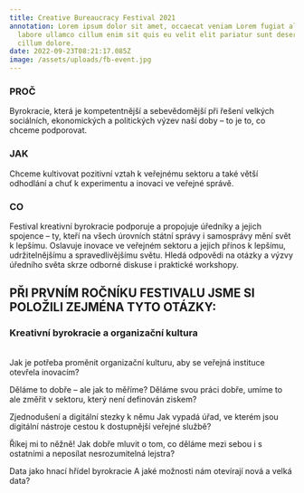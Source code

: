 ```yaml
---
title: Creative Bureaucracy Festival 2021
annotation: Lorem ipsum dolor sit amet, occaecat veniam Lorem fugiat aliqua
  labore ullamco cillum enim sit quis eu velit elit pariatur sunt deserunt ut
  cillum dolore.
date: 2022-09-23T08:21:17.085Z
image: /assets/uploads/fb-event.jpg
---
```

<!--StartFragment-->

<h3>PROČ</h3>

Byrokracie, která je kompetentnější a sebevědomější při řešení velkých sociálních, ekonomických a politických výzev naší doby – to je to, co chceme podporovat.

<h3>JAK</h3>

Chceme kultivovat pozitivní vztah
 k veřejnému sektoru a také větší
 odhodlání a chuť k experimentu
 a inovaci ve veřejné správě.

<h3>C﻿O</h3>

Festival kreativní byrokracie podporuje a propojuje úředníky a jejich spojence – ty, kteří na všech úrovních státní správy i samosprávy mění svět k lepšímu. Oslavuje inovace ve veřejném sektoru a jejich přínos k lepšímu, udržitelnějšímu a spravedlivějšímu světu. Hledá odpovědi na otázky a výzvy úředního světa skrze odborné diskuse i praktické workshopy.

<!--EndFragment-->

<h2>PŘI PRVNÍM ROČNÍKU FESTIVALU JSME SI POLOŽILI ZEJMÉNA TYTO OTÁZKY:</h2>

<h3>Kreativní byrokracie a organizační kultura</h3> <br>
Jak je potřeba proměnit organizační
kulturu, aby se veřejná instituce
otevřela inovacím?

Děláme to dobře –
ale jak to měříme?
Děláme svou práci dobře,
umíme to ale změřit v sektoru,
který není definován ziskem?

Zjednodušení
a digitální stezky k němu
Jak vypadá úřad, ve kterém
jsou digitální nástroje cestou
k dostupnější veřejné službě?

Říkej mi to něžně!
Jak dobře mluvit o tom, co děláme
mezi sebou i s ostatními a neposílat
nesrozumitelná lejstra?

Data jako hnací
hřídel byrokracie
A jaké možnosti nám
otevírají nová a velká data?
